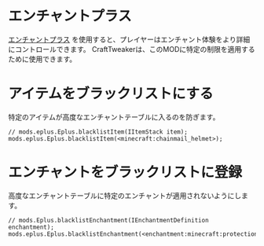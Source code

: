 # エンチャントプラス

[エンチャントプラス](https://minecraft.curseforge.com/projects/enchanting-plus) を使用すると、プレイヤーはエンチャント体験をより詳細にコントロールできます。 CraftTweakerは、このMODに特定の制限を適用するために使用できます。

# アイテムをブラックリストにする

特定のアイテムが高度なエンチャントテーブルに入るのを防ぎます。

```zenscript
// mods.eplus.Eplus.blacklistItem(IItemStack item);
mods.eplus.Eplus.blacklistItem(<minecraft:chainmail_helmet>);
```

# エンチャントをブラックリストに登録

高度なエンチャントテーブルに特定のエンチャントが適用されないようにします。

```zenscript
// mods.Eplus.blacklistEnchantment(IEnchantmentDefinition enchantment);
mods.eplus.Eplus.blacklistEnchantment(<enchantment:minecraft:protection>);
```